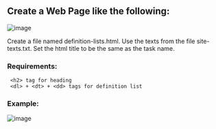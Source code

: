 ## Create a Web Page like the following:

![image](https://github.com/nsinorov/SoftUniMainPath/assets/45227327/d8b62435-c9db-47d5-8d74-399adc6d4c11)

Create a file named definition-lists.html. Use the texts from the file site-texts.txt. Set the html title to be the same as the task name.

### Requirements:

     <h2> tag for heading
     <dl> + <dt> + <dd> tags for definition list

### Example:

![image](https://github.com/nsinorov/SoftUniMainPath/assets/45227327/63e38166-96c1-43b4-891b-6efc4b18bdfb)
